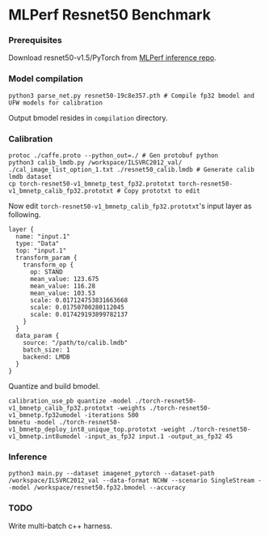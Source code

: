 MLPerf Resnet50 Benchmark
=========================

### Prerequisites

Download resnet50-v1.5/PyTorch from [MLPerf inference repo](https://github.com/mlcommons/inference/tree/master/vision/classification_and_detection#supported-models).

### Model compilation

```shell
python3 parse_net.py resnet50-19c8e357.pth # Compile fp32 bmodel and UFW models for calibration
```

Output bmodel resides in `compilation` directory.

### Calibration

```
protoc ./caffe.proto --python_out=./ # Gen protobuf python
python3 calib_lmdb.py /workspace/ILSVRC2012_val/ ./cal_image_list_option_1.txt ./resnet50_calib.lmdb # Generate calib lmdb dataset
cp torch-resnet50-v1_bmnetp_test_fp32.prototxt torch-resnet50-v1_bmnetp_calib_fp32.prototxt # Copy prototxt to edit
```

Now edit `torch-resnet50-v1_bmnetp_calib_fp32.prototxt`'s input layer as following.

```
layer {
  name: "input.1"
  type: "Data"
  top: "input.1"
  transform_param {
    transform_op {
      op: STAND
      mean_value: 123.675
      mean_value: 116.28
      mean_value: 103.53
      scale: 0.017124753831663668
      scale: 0.01750700280112045
      scale: 0.017429193899782137
    }
  }
  data_param {
    source: "/path/to/calib.lmdb"
    batch_size: 1
    backend: LMDB
  }
}
```

Quantize and build bmodel.

```
calibration_use_pb quantize -model ./torch-resnet50-v1_bmnetp_calib_fp32.prototxt -weights ./torch-resnet50-v1_bmnetp.fp32umodel -iterations 500
bmnetu -model ./torch-resnet50-v1_bmnetp_deploy_int8_unique_top.prototxt -weight ./torch-resnet50-v1_bmnetp.int8umodel -input_as_fp32 input.1 -output_as_fp32 45
```

### Inference

```
python3 main.py --dataset imagenet_pytorch --dataset-path /workspace/ILSVRC2012_val --data-format NCHW --scenario SingleStream --model /workspace/resnet50.fp32.bmodel --accuracy
```

### TODO

Write multi-batch c++ harness.

